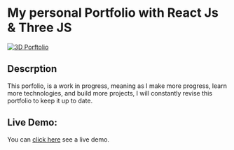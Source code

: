 # My personal Portfolio with React Js & Three JS

[![3D Porftolio](https://cdn.discordapp.com/attachments/1107675935882358875/1161984640895176734/Untitled_design.png?ex=653a4987&is=6527d487&hm=dd70cb12706e61aaab6040b11ed7ff735537a2c702de8d3ca655f266ea54ae6a&)](https://williamferns.com)

## Descrption

This porfolio, is a work in progress, meaning as I make more progress, learn more technologies, and build more projects, I will constantly revise this portfolio to keep it up to date.

## Live Demo:

You can [click here](https://williamferns.com) see a live demo.
